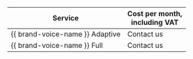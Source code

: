 | Service | Cost per month, <br/>including VAT |
| ----- | ----- |
| {{ brand-voice-name }} Adaptive | Contact us |
| {{ brand-voice-name }} Full | Contact us |
